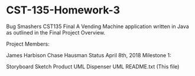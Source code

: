 # CST-135-Homework-3
Bug Smashers CST135 Final
A Vending Machine application written in Java as outlined in the Final Project Overview.

Project Members:

James Harbison
Chase Hausman
Status
April 8th, 2018 Milestone 1:

Storyboard Sketch
Product UML
Dispenser UML
README.txt (This file)
